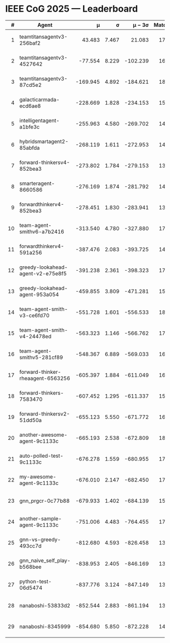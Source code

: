 # IEEE CoG 2025 — Leaderboard

| # | Agent | μ | σ | μ − 3σ | Matches | Updated |
|---:|---|---:|---:|---:|---:|---|
| 1 | teamtitansagentv3-256baf2 | 43.483 | 7.467 | 21.083 | 17296 | 2025-08-24 00:27 |
| 2 | teamtitansagentv3-4527642 | -77.554 | 8.229 | -102.239 | 16890 | 2025-08-24 00:27 |
| 3 | teamtitansagentv3-87cd5e2 | -169.945 | 4.892 | -184.621 | 18106 | 2025-08-24 00:27 |
| 4 | galacticarmada-ecd6ae8 | -228.669 | 1.828 | -234.153 | 15900 | 2025-08-24 00:27 |
| 5 | intelligentagent-a1bfe3c | -255.963 | 4.580 | -269.702 | 14520 | 2025-08-24 00:27 |
| 6 | hybridsmartagent2-85abfda | -268.119 | 1.611 | -272.953 | 14526 | 2025-08-24 00:27 |
| 7 | forward-thinkersv4-852bea3 | -273.802 | 1.784 | -279.153 | 13829 | 2025-08-24 00:27 |
| 8 | smarteragent-8660586 | -276.169 | 1.874 | -281.792 | 14518 | 2025-08-24 00:27 |
| 9 | forwardthinkerv4-852bea3 | -278.451 | 1.830 | -283.941 | 13949 | 2025-08-24 00:27 |
| 10 | team-agent-smithv6-a7b2416 | -313.540 | 4.780 | -327.880 | 17140 | 2025-08-24 00:27 |
| 11 | forwardthinkerv4-591a256 | -387.476 | 2.083 | -393.725 | 14182 | 2025-08-24 00:27 |
| 12 | greedy-lookahead-agent-v2-e75e8f5 | -391.238 | 2.361 | -398.323 | 17290 | 2025-08-24 00:27 |
| 13 | greedy-lookahead-agent-953a054 | -459.855 | 3.809 | -471.281 | 15970 | 2025-08-24 00:27 |
| 14 | team-agent-smith-v3-ce6fd70 | -551.728 | 1.601 | -556.533 | 18142 | 2025-08-24 00:27 |
| 15 | team-agent-smith-v4-24478ed | -563.323 | 1.146 | -566.762 | 17562 | 2025-08-24 00:27 |
| 16 | team-agent-smithv5-281cf89 | -548.367 | 6.889 | -569.033 | 16780 | 2025-08-24 00:27 |
| 17 | forward-thinker-rheaagent-6563256 | -605.397 | 1.884 | -611.049 | 16308 | 2025-08-24 00:27 |
| 18 | forward-thinkers-7583470 | -607.452 | 1.295 | -611.337 | 15800 | 2025-08-24 00:27 |
| 19 | forward-thinkersv2-51dd50a | -655.123 | 5.550 | -671.772 | 16448 | 2025-08-24 00:27 |
| 20 | another-awesome-agent-9c1133c | -665.193 | 2.538 | -672.809 | 18000 | 2025-08-24 00:27 |
| 21 | auto-polled-test-9c1133c | -676.278 | 1.559 | -680.955 | 17740 | 2025-08-24 00:27 |
| 22 | my-awesome-agent-9c1133c | -676.010 | 2.147 | -682.450 | 17100 | 2025-08-24 00:27 |
| 23 | gnn_prgcr-0c77b88 | -679.933 | 1.402 | -684.139 | 15340 | 2025-08-24 00:27 |
| 24 | another-sample-agent-9c1133c | -751.006 | 4.483 | -764.455 | 17200 | 2025-08-24 00:27 |
| 25 | gnn-vs-greedy-493cc7d | -812.680 | 4.593 | -826.458 | 13680 | 2025-08-24 00:27 |
| 26 | gnn_naive_self_play-b568bee | -838.953 | 2.405 | -846.169 | 13580 | 2025-08-24 00:27 |
| 27 | python-test-06d5474 | -837.776 | 3.124 | -847.149 | 13790 | 2025-08-24 00:27 |
| 28 | nanaboshi-53833d2 | -852.544 | 2.883 | -861.194 | 13260 | 2025-08-24 00:27 |
| 29 | nanaboshi-8345999 | -854.680 | 5.850 | -872.228 | 14230 | 2025-08-24 00:27 |
